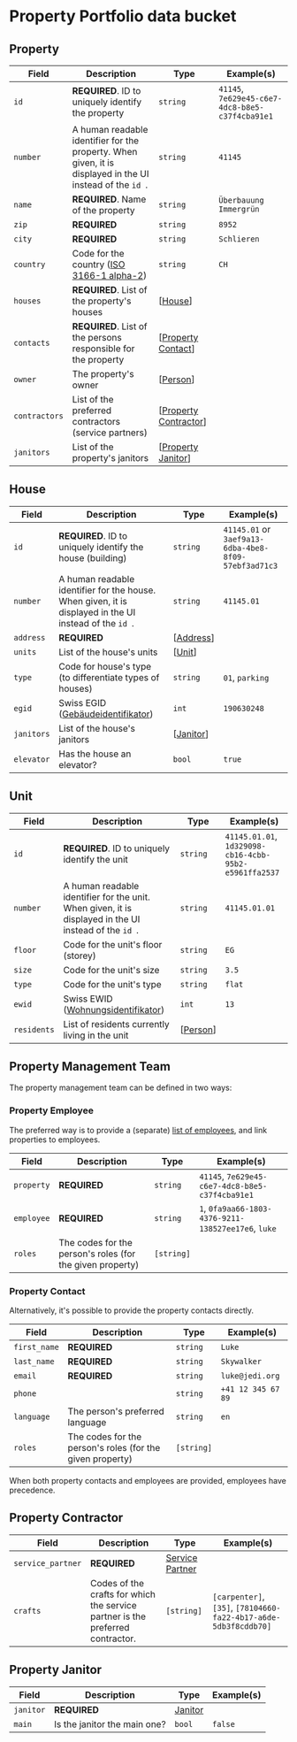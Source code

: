 # Property Portfolio data bucket

## Property

| Field         | Description                                                                                               | Type                                                          | Example(s)                                      |
|---------------|-----------------------------------------------------------------------------------------------------------|---------------------------------------------------------------|-------------------------------------------------|
| `id`          | **REQUIRED**. ID to uniquely identify the property                                                        | `string`                                                      | `41145`, `7e629e45-c6e7-4dc8-b8e5-c37f4cba91e1` |
| `number`      | A human readable identifier for the property. When given, it is displayed in the UI instead of the `id `. | `string`                                                      | `41145`                                         |
| `name`        | **REQUIRED**. Name of the property                                                                        | `string`                                                      | `Überbauung Immergrün`                          |
| `zip`         | **REQUIRED**                                                                                              | `string`                                                      | `8952`                                          |
| `city`        | **REQUIRED**                                                                                              | `string`                                                      | `Schlieren`                                     |
| `country`     | Code for the country ([ISO 3166-1 alpha-2](https://en.wikipedia.org/wiki/ISO_3166-1_alpha-2))             | `string`                                                      | `CH`                                            |
| `houses`      | **REQUIRED**. List of the property's houses                                                               | [[House](#house)]                                             |                                                 |
| `contacts`    | **REQUIRED**. List of the persons responsible for the property                                            | [[Property Contact](facility-management.md#property-contact)] |                                                 |
| `owner`       | The property's owner                                                                                      | [[Person](../shared-types.md#person)]                         |                                                 |
| `contractors` | List of the preferred contractors (service partners)                                                      | [[Property Contractor](#property-contractor)]                 |                                                 |
| `janitors`    | List of the property's janitors                                                                           | [[Property Janitor](#property-janitor)]                       |                                                 |

## House

| Field      | Description                                                                                                                               | Type                                    | Example(s)                                           |
|------------|-------------------------------------------------------------------------------------------------------------------------------------------|-----------------------------------------|------------------------------------------------------|
| `id`       | **REQUIRED**. ID to uniquely identify the house (building)                                                                                | `string`                                | `41145.01` or `3aef9a13-6dba-4be8-8f09-57ebf3ad71c3` |
| `number`   | A human readable identifier for the house. When given, it is displayed in the UI instead of the `id `.                                    | `string`                                | `41145.01`                                           |
| `address`  | **REQUIRED**                                                                                                                              | [[Address](../shared-types.md#address)] |                                                      |
| `units`    | List of the house's units                                                                                                                 | [[Unit](#unit)]                         |                                                      |
| `type`     | Code for house's type (to differentiate types of houses)                                                                                  | `string`                                | `01`, `parking`                                      |
| `egid`     | Swiss EGID ([Gebäudeidentifikator](https://www.bfs.admin.ch/bfs/de/home/register/personenregister/registerharmonisierung/egid-ewid.html)) | `int`                                   | `190630248`                                          |
| `janitors` | List of the house's janitors                                                                                                              | [[Janitor](janitor.md#janitor)]         |                                                      |
| `elevator` | Has the house an elevator?                                                                                                                | `bool`                                  | `true`                                               |

## Unit

| Field       | Description                                                                                                                                | Type                                  | Example(s)                                            |
|-------------|--------------------------------------------------------------------------------------------------------------------------------------------|---------------------------------------|-------------------------------------------------------|
| `id`        | **REQUIRED**. ID to uniquely identify the unit                                                                                             | `string`                              | `41145.01.01`, `1d329098-cb16-4cbb-95b2-e5961ffa2537` |
| `number`    | A human readable identifier for the unit. When given, it is displayed in the UI instead of the `id `.                                      | `string`                              | `41145.01.01`                                         |
| `floor`     | Code for the unit's floor (storey)                                                                                                         | `string`                              | `EG`                                                  |
| `size`      | Code for the unit's size                                                                                                                   | `string`                              | `3.5`                                                 |
| `type`      | Code for the unit's type                                                                                                                   | `string`                              | `flat`                                                |
| `ewid`      | Swiss EWID ([Wohnungsidentifikator](https://www.bfs.admin.ch/bfs/de/home/register/personenregister/registerharmonisierung/egid-ewid.html)) | `int`                                 | `13`                                                  |
| `residents` | List of residents currently living in the unit                                                                                             | [[Person](../shared-types.md#person)] |                                                       |

## Property Management Team

The property management team can be defined in two ways:

### Property Employee

The preferred way is to provide a (separate) [list of employees](facility-management.md#employee),
and link properties to employees.

| Field      | Description                                               | Type       | Example(s)                                          |
|------------|-----------------------------------------------------------|------------|-----------------------------------------------------|
| `property` | **REQUIRED**                                              | `string`   | `41145`, `7e629e45-c6e7-4dc8-b8e5-c37f4cba91e1`     |
| `employee` | **REQUIRED**                                              | `string`   | `1`, `0fa9aa66-1803-4376-9211-138527ee17e6`, `luke` |
| `roles`    | The codes for the person's roles (for the given property) | `[string]` |                                                     |

### Property Contact

Alternatively, it's possible to provide the property contacts directly.

| Field        | Description                                               | Type       | Example(s)         |
|--------------|-----------------------------------------------------------|------------|--------------------|
| `first_name` | **REQUIRED**                                              | `string`   | `Luke`             |
| `last_name`  | **REQUIRED**                                              | `string`   | `Skywalker`        |
| `email`      | **REQUIRED**                                              | `string`   | `luke@jedi.org`    |
| `phone`      |                                                           | `string`   | `+41 12 345 67 89` |
| `language`   | The person's preferred language                           | `string`   | `en`               |
| `roles`      | The codes for the person's roles (for the given property) | `[string]` |                    |

When both property contacts and employees are provided, employees have precedence.

## Property Contractor

| Field             | Description                                                                    | Type                                                  | Example(s)                                                      |
|-------------------|--------------------------------------------------------------------------------|-------------------------------------------------------|-----------------------------------------------------------------|
| `service_partner` | **REQUIRED**                                                                   | [Service Partner](service-partner.md#service-partner) |                                                                 |
| `crafts`          | Codes of the crafts for which the service partner is the preferred contractor. | `[string]`                                            | `[carpenter]`, `[35]`, `[78104660-fa22-4b17-a6de-5db3f8cddb70]` |

## Property Janitor

| Field     | Description                  | Type                          | Example(s)  |
|-----------|------------------------------|-------------------------------|-------------|
| `janitor` | **REQUIRED**                 | [Janitor](janitor.md#janitor) |             |
| `main`    | Is the janitor the main one? | `bool`                        | `false`     |
